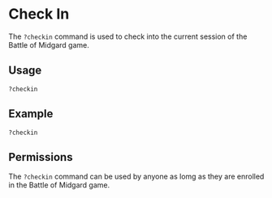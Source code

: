 # Check In

The `?checkin` command is used to check into the current session of the Battle of Midgard game.

## Usage

`?checkin`

## Example

`?checkin`

## Permissions

The `?checkin` command can be used by anyone as lomg as they are enrolled in the Battle of Midgard game.